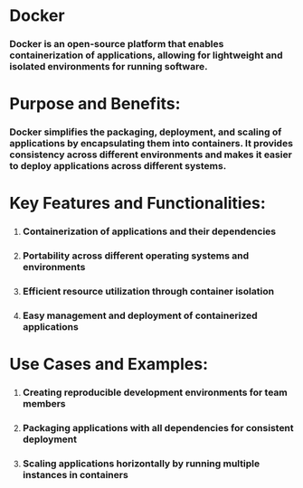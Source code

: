# Docker

### Docker is an open-source platform that enables containerization of applications, allowing for lightweight and isolated environments for running software.

#

# Purpose and Benefits:

### Docker simplifies the packaging, deployment, and scaling of applications by encapsulating them into containers. It provides consistency across different environments and makes it easier to deploy applications across different systems.

#

# Key Features and Functionalities:

1. ### Containerization of applications and their dependencies
2. ### Portability across different operating systems and environments
3. ### Efficient resource utilization through container isolation
4. ### Easy management and deployment of containerized applications

#

# Use Cases and Examples:

1. ### Creating reproducible development environments for team members
2. ### Packaging applications with all dependencies for consistent deployment
3. ### Scaling applications horizontally by running multiple instances in containers
